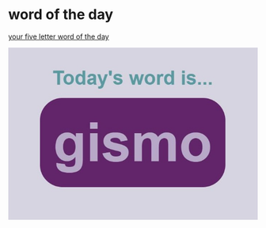# word of the day

[your five letter word of the day](https://technisculpt.github.io/word-of-the-day/)

![](https://github.com/technisculpt/word-of-the-day/blob/main/preview.JPG)
